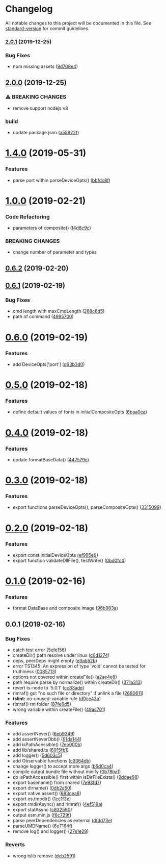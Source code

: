 # Changelog

All notable changes to this project will be documented in this file. See [standard-version](https://github.com/conventional-changelog/standard-version) for commit guidelines.

### [2.0.1](https://github.com/waitingsong/node-idcard-reader-base/compare/v2.0.0...v2.0.1) (2019-12-25)


### Bug Fixes

* npm missing assets ([9d708e4](https://github.com/waitingsong/node-idcard-reader-base/commit/9d708e46090437d342ecc60d63da75c0899e46e0))

## [2.0.0](https://github.com/waitingsong/node-idcard-reader-base/compare/v1.4.0...v2.0.0) (2019-12-25)


### ⚠ BREAKING CHANGES

* remove support nodejs v8

### build

* update package.json ([a55922f](https://github.com/waitingsong/node-idcard-reader-base/commit/a55922ff90b26e99bbaeb7ee0f0415d690a00539))

# [1.4.0](https://github.com/waitingsong/node-idcard-reader-base/compare/v1.3.1...v1.4.0) (2019-05-31)


### Features

* parse port within parseDeviceOpts() ([bbfdc8f](https://github.com/waitingsong/node-idcard-reader-base/commit/bbfdc8f))



<a name="1.0.0"></a>
# [1.0.0](https://github.com/waitingsong/node-idcard-reader-base/compare/v0.6.2...v1.0.0) (2019-02-21)


### Code Refactoring

* parameters of composite() ([f4d6c9c](https://github.com/waitingsong/node-idcard-reader-base/commit/f4d6c9c))


### BREAKING CHANGES

* change number of parameter and types



<a name="0.6.2"></a>
## [0.6.2](https://github.com/waitingsong/node-idcard-reader-base/compare/v0.6.1...v0.6.2) (2019-02-20)



<a name="0.6.1"></a>
## [0.6.1](https://github.com/waitingsong/node-idcard-reader-base/compare/v0.6.0...v0.6.1) (2019-02-19)


### Bug Fixes

* cmd length with maxCmdLength ([268c6d5](https://github.com/waitingsong/node-idcard-reader-base/commit/268c6d5))
* path of command ([4995700](https://github.com/waitingsong/node-idcard-reader-base/commit/4995700))



<a name="0.6.0"></a>
# [0.6.0](https://github.com/waitingsong/node-idcard-reader-base/compare/v0.5.0...v0.6.0) (2019-02-19)


### Features

* add DeviceOpts['port'] ([d63b3d0](https://github.com/waitingsong/node-idcard-reader-base/commit/d63b3d0))



<a name="0.5.0"></a>
# [0.5.0](https://github.com/waitingsong/node-idcard-reader-base/compare/v0.4.0...v0.5.0) (2019-02-18)


### Features

* define default values of fonts in initialCompositeOpts ([6baa0ea](https://github.com/waitingsong/node-idcard-reader-base/commit/6baa0ea))



<a name="0.4.0"></a>
# [0.4.0](https://github.com/waitingsong/node-idcard-reader-base/compare/v0.3.0...v0.4.0) (2019-02-18)


### Features

* update formatBaseData() ([447579c](https://github.com/waitingsong/node-idcard-reader-base/commit/447579c))



<a name="0.3.0"></a>
# [0.3.0](https://github.com/waitingsong/node-idcard-reader-base/compare/v0.2.0...v0.3.0) (2019-02-18)


### Features

* export functions parseDeviceOpts(), parseCompositeOpts() ([3315099](https://github.com/waitingsong/node-idcard-reader-base/commit/3315099))



<a name="0.2.0"></a>
# [0.2.0](https://github.com/waitingsong/node-idcard-reader-base/compare/v0.1.0...v0.2.0) (2019-02-18)


### Features

* export const initialDeviceOpts ([ef995e9](https://github.com/waitingsong/node-idcard-reader-base/commit/ef995e9))
* export function validateDllFile(), testWrite() ([0bd0fc4](https://github.com/waitingsong/node-idcard-reader-base/commit/0bd0fc4))



<a name="0.1.0"></a>
# [0.1.0](https://github.com/waitingsong/node-idcard-reader-base/compare/v0.0.1...v0.1.0) (2019-02-16)


### Features

* format DataBase and composite image ([96b983a](https://github.com/waitingsong/node-idcard-reader-base/commit/96b983a))



<a name="0.0.1"></a>
## 0.0.1 (2019-02-16)


### Bug Fixes

* catch test error ([5efe156](https://github.com/waitingsong/node-idcard-reader-base/commit/5efe156))
* createDir() path resolve under linux ([c6d1274](https://github.com/waitingsong/node-idcard-reader-base/commit/c6d1274))
* deps, peerDeps might empty ([e3ab52b](https://github.com/waitingsong/node-idcard-reader-base/commit/e3ab52b))
* error TS1345: An expression of type 'void' cannot be tested for truthiness ([0085713](https://github.com/waitingsong/node-idcard-reader-base/commit/0085713))
* options not covered within createFile() ([a2ae4e8](https://github.com/waitingsong/node-idcard-reader-base/commit/a2ae4e8))
* path require parse by normalize() within createDir() ([371a313](https://github.com/waitingsong/node-idcard-reader-base/commit/371a313))
* revert ts-node to '5.0.1' ([cc83ade](https://github.com/waitingsong/node-idcard-reader-base/commit/cc83ade))
* rimraf() got "no such file or directory" if unlink a file ([2680611](https://github.com/waitingsong/node-idcard-reader-base/commit/2680611))
* **tslint:** no-unused-variable rule ([d0ce43a](https://github.com/waitingsong/node-idcard-reader-base/commit/d0ce43a))
* rimraf() rm folder ([87fe6d5](https://github.com/waitingsong/node-idcard-reader-base/commit/87fe6d5))
* wrong variable within createFile() ([49ac701](https://github.com/waitingsong/node-idcard-reader-base/commit/49ac701))


### Features

* add assertNever() ([6eb9349](https://github.com/waitingsong/node-idcard-reader-base/commit/6eb9349))
* add assertNeverObb() ([91da144](https://github.com/waitingsong/node-idcard-reader-base/commit/91da144))
* add isPathAcessible() ([7eb000b](https://github.com/waitingsong/node-idcard-reader-base/commit/7eb000b))
* add lib/shared.ts ([6915fb1](https://github.com/waitingsong/node-idcard-reader-base/commit/6915fb1))
* add logger() ([5d603c5](https://github.com/waitingsong/node-idcard-reader-base/commit/5d603c5))
* add Observable functions ([c9364db](https://github.com/waitingsong/node-idcard-reader-base/commit/c9364db))
* change logger() to accept more args ([b5d0ca4](https://github.com/waitingsong/node-idcard-reader-base/commit/b5d0ca4))
* compile output bundle file without minify ([0b78ba1](https://github.com/waitingsong/node-idcard-reader-base/commit/0b78ba1))
* do isPathAccessible() first within isDirFileExists() ([9ddae98](https://github.com/waitingsong/node-idcard-reader-base/commit/9ddae98))
* export basename() from shared ([7e93fd7](https://github.com/waitingsong/node-idcard-reader-base/commit/7e93fd7))
* export dirname() ([0db2a50](https://github.com/waitingsong/node-idcard-reader-base/commit/0db2a50))
* export native assert() ([683cea8](https://github.com/waitingsong/node-idcard-reader-base/commit/683cea8))
* export os.tmpdir() ([1cc1f3e](https://github.com/waitingsong/node-idcard-reader-base/commit/1cc1f3e))
* export rmdirAsync() and rimraf() ([4ef519a](https://github.com/waitingsong/node-idcard-reader-base/commit/4ef519a))
* export statAsync ([c832590](https://github.com/waitingsong/node-idcard-reader-base/commit/c832590))
* output esm.min.js ([f6c729f](https://github.com/waitingsong/node-idcard-reader-base/commit/f6c729f))
* parse peerDependencies as external ([dfdd73e](https://github.com/waitingsong/node-idcard-reader-base/commit/dfdd73e))
* parseUMDName() ([6e7164f](https://github.com/waitingsong/node-idcard-reader-base/commit/6e7164f))
* remove log() and logger() ([27e1e29](https://github.com/waitingsong/node-idcard-reader-base/commit/27e1e29))


### Reverts

* wrong tslib remove ([deb2591](https://github.com/waitingsong/node-idcard-reader-base/commit/deb2591))
